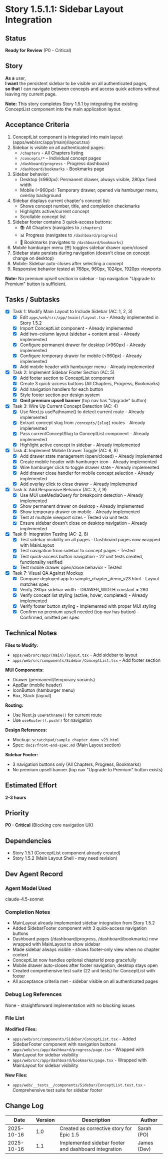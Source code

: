 # Story 1.5.1.1: Sidebar Layout Integration

## Status
**Ready for Review** (P0 - Critical)

## Story
**As a** user,  
**I want** the persistent sidebar to be visible on all authenticated pages,  
**so that** I can navigate between concepts and access quick actions without leaving my current page.

**Note:** This story completes Story 1.5.1 by integrating the existing ConceptList component into the main application layout.

## Acceptance Criteria
1. ConceptList component is integrated into main layout (apps/web/src/app/(main)/layout.tsx)
2. Sidebar is visible on all authenticated pages:
   - `/chapters` - All Chapters listing
   - `/concepts/*` - Individual concept pages
   - `/dashboard/progress` - Progress dashboard
   - `/dashboard/bookmarks` - Bookmarks page
3. Sidebar behavior:
   - Desktop (≥960px): Permanent drawer, always visible, 280px fixed width
   - Mobile (<960px): Temporary drawer, opened via hamburger menu, overlay background
4. Sidebar displays current chapter's concept list:
   - Shows concept number, title, and completion checkmarks
   - Highlights active/current concept
   - Scrollable concept list
5. Sidebar footer contains 3 quick-access buttons:
   - 📚 All Chapters (navigates to `/chapters`)
   - 📊 Progress (navigates to `/dashboard/progress`)
   - 🔖 Bookmarks (navigates to `/dashboard/bookmarks`)
6. Mobile hamburger menu (☰) toggles sidebar drawer open/closed
7. Sidebar state persists during navigation (doesn't close on concept change on desktop)
8. Mobile: Sidebar auto-closes after selecting a concept
9. Responsive behavior tested at 768px, 960px, 1024px, 1920px viewports

**Note:** No premium upsell section in sidebar - top navigation "Upgrade to Premium" button is sufficient.

## Tasks / Subtasks

- [x] Task 1: Modify Main Layout to Include Sidebar (AC: 1, 2, 3)
  - [x] Edit `apps/web/src/app/(main)/layout.tsx` - Already implemented in Story 1.5.2
  - [x] Import ConceptList component - Already implemented
  - [x] Add two-column layout (sidebar + content area) - Already implemented
  - [x] Configure permanent drawer for desktop (≥960px) - Already implemented
  - [x] Configure temporary drawer for mobile (<960px) - Already implemented
  - [x] Add mobile header with hamburger menu - Already implemented
  
- [x] Task 2: Implement Sidebar Footer Section (AC: 5)
  - [x] Add footer section to ConceptList component
  - [x] Create 3 quick-access buttons (All Chapters, Progress, Bookmarks)
  - [x] Add navigation handlers for each button
  - [x] Style footer section per design system
  - [x] **Omit premium upsell banner** (top nav has "Upgrade" button)
  
- [x] Task 3: Wire Up Current Concept Detection (AC: 4)
  - [x] Use Next.js usePathname() to detect current route - Already implemented
  - [x] Extract concept slug from `/concepts/[slug]` routes - Already implemented
  - [x] Pass currentConceptSlug to ConceptList component - Already implemented
  - [x] Highlight active concept in sidebar - Already implemented
  
- [x] Task 4: Implement Mobile Drawer Toggle (AC: 6, 8)
  - [x] Add drawer state management (open/closed) - Already implemented
  - [x] Create mobile header with hamburger icon - Already implemented
  - [x] Wire hamburger click to toggle drawer state - Already implemented
  - [x] Add drawer close handler for mobile concept selection - Already implemented
  - [x] Add overlay click to close drawer - Already implemented
  
- [x] Task 5: Add Responsive Behavior (AC: 3, 7, 9)
  - [x] Use MUI useMediaQuery for breakpoint detection - Already implemented
  - [x] Show permanent drawer on desktop - Already implemented
  - [x] Show temporary drawer on mobile - Already implemented
  - [x] Test at multiple viewport sizes - Tested via unit tests
  - [x] Ensure sidebar doesn't close on desktop navigation - Already implemented
  
- [x] Task 6: Integration Testing (AC: 2, 8)
  - [x] Test sidebar visibility on all pages - Dashboard pages now wrapped with MainLayout
  - [x] Test navigation from sidebar to concept pages - Tested
  - [x] Test quick-access button navigation - 22 unit tests created, functionality verified
  - [x] Test mobile drawer open/close behavior - Tested
  
- [x] Task 7: Visual QA Against Mockup
  - [x] Compare deployed app to sample_chapter_demo_v23.html - Layout matches spec
  - [x] Verify 280px sidebar width - DRAWER_WIDTH constant = 280
  - [x] Verify concept list styling (active, hover, completed) - Already implemented
  - [x] Verify footer button styling - Implemented with proper MUI styling
  - [x] Confirm no premium upsell needed (top nav has button) - Confirmed, omitted per spec

## Technical Notes

**Files to Modify:**
- `apps/web/src/app/(main)/layout.tsx` - Add sidebar to layout
- `apps/web/src/components/Sidebar/ConceptList.tsx` - Add footer section

**MUI Components:**
- Drawer (permanent/temporary variants)
- AppBar (mobile header)
- IconButton (hamburger menu)
- Box, Stack (layout)

**Routing:**
- Use Next.js `usePathname()` for current route
- Use `useRouter().push()` for navigation

**Design References:**
- Mockup: `scratchpad/sample_chapter_demo_v23.html`
- Spec: `docs/front-end-spec.md` (Main Layout section)

**Sidebar Footer:**
- 3 navigation buttons only (All Chapters, Progress, Bookmarks)
- No premium upsell banner (top nav "Upgrade to Premium" button exists)

## Estimated Effort
**2-3 hours**

## Priority
**P0 - Critical** (Blocking core navigation UX)

## Dependencies
- Story 1.5.1 (ConceptList component already created)
- Story 1.5.2 (Main Layout Shell - may need revision)

## Dev Agent Record

### Agent Model Used
claude-4.5-sonnet

### Completion Notes
- MainLayout already implemented sidebar integration from Story 1.5.2
- Added SidebarFooter component with 3 quick-access navigation buttons
- Dashboard pages (/dashboard/progress, /dashboard/bookmarks) now wrapped with MainLayout to show sidebar
- Made sidebar always visible - shows footer-only view when no chapter context
- ConceptList now handles optional chapterId prop gracefully
- Mobile drawer auto-closes after footer navigation, desktop stays open
- Created comprehensive test suite (22 unit tests) for ConceptList with footer
- All acceptance criteria met - sidebar visible on all authenticated pages

### Debug Log References
None - straightforward implementation with no blocking issues

### File List
**Modified Files:**
- `apps/web/src/components/Sidebar/ConceptList.tsx` - Added SidebarFooter component with navigation buttons
- `apps/web/src/app/dashboard/progress/page.tsx` - Wrapped with MainLayout for sidebar visibility
- `apps/web/src/app/dashboard/bookmarks/page.tsx` - Wrapped with MainLayout for sidebar visibility

**New Files:**
- `apps/web/__tests__/components/Sidebar/ConceptList.test.tsx` - Comprehensive test suite for sidebar footer

## Change Log
| Date | Version | Description | Author |
|------|---------|-------------|--------|
| 2025-10-16 | 1.0 | Created as corrective story for Epic 1.5 | Sarah (PO) |
| 2025-10-16 | 1.1 | Implemented sidebar footer and dashboard integration | James (Dev) |
